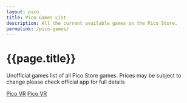 ```yaml
---
layout: pico
title: Pico Games List
description: All the current available games on the Pico Store.
permalink: /pico-games/
---
```



<div class="wrapper">
<h1>{{page.title}}</h1>

<p>Unofficial games list of all Pico Store games. Prices may be subject to change please check official app for full details</p>
	<div class="flex">
	<a class="btn pico" target="_blank" href="https://apps.apple.com/gb/app/pico-vr/id1621284230">Pico VR<i class="fa-brands fa-apple"></i></a>
	<a class="btn pico" target="_blank" href="https://play.google.com/store/apps/details?id=com.picovr.assistantphone.global&pli=1">Pico VR<i class="fa-brands fa-google-play"></i> </a></div>

</div>
